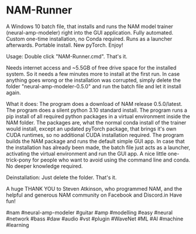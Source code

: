 # NAM-Runner
A Windows 10 batch file, that installs and runs the NAM model trainer (neural-amp-modeler) right into the GUI application. Fully automated. Custom one-time installation, no Conda required. Runs as a launcher afterwards. Portable install. New pyTorch. Enjoy!

Usage:
Double click "NAM-Runner.cmd". That's it.

Needs internet access and ~5.5GB of free drive space for the installed system.
So it needs a few minutes more to install at the first run.
In case anything goes wrong or the installation was corrupted, simply delete the folder "neural-amp-modeler-0.5.0" and run the batch file and let it install again.

What it does:
The program does a download of NAM release 0.5.0/latest.
The program does a silent python 3.10 standard install.
The program runs a pip install of all required python packages in a virtual environment inside the NAM folder.
The packages are, what the normal conda install of the trainer would install, except an updated pyTorch package, that brings it's own CUDA runtimes, so no additional CUDA installation required.
The program builds the NAM package and runs the default simple GUI app.
In case that the installation has already been made, the batch file just acts as a launcher, activating the virtual environment and run the GUI app.
A nice little one-trick-pony for people who want to avoid using the command line and conda.
No deeper knowledge required.

Deinstallation: Just delete the folder. That's it.

A huge THANK YOU to Steven Atkinson, who programmed NAM, and the helpful and generous NAM community on Facebook and Discord.in
Have fun!

#nam #neural-amp-modeler #guitar #amp #modelling #easy #neural #network #bass #daw #audio #vst #plugin #WaveNet #ML #AI #machine #learning

